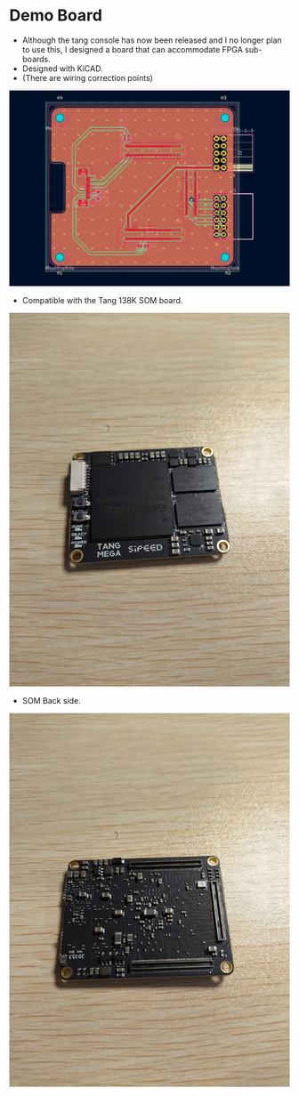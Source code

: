 # Demo Board

- Although the tang console has now been released and I no longer plan to use this, I designed a board that can accommodate FPGA sub-boards.
- Designed with KiCAD.
- (There are wiring correction points) <br>

![Demo board](../image/FPGA_board.jpg "FPGA")

- Compatible with the Tang 138K SOM board. <br>

![SOM board](../image/SOM_omote.jpg "SOM omote")

- SOM Back side. <br>

![SOM board](../image/SOM_ura.jpg "SOM ura")
